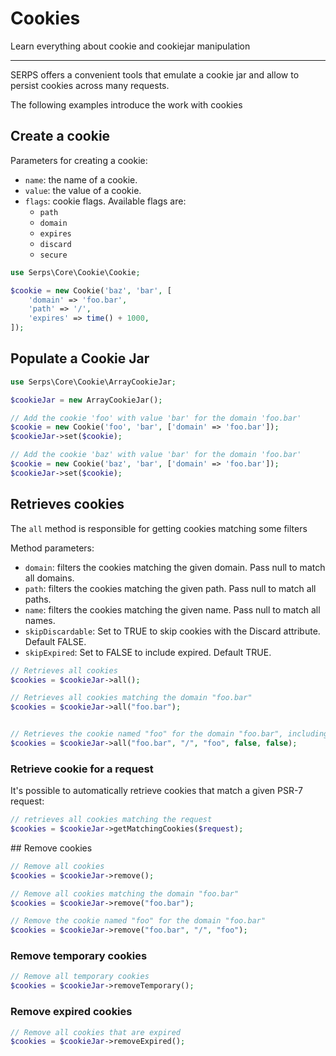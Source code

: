 Cookies
=======

Learn everything about cookie and cookiejar manipulation

---


SERPS offers a convenient tools that emulate a cookie jar and allow to persist cookies across many requests.
 
The following examples introduce the work with cookies

## Create a cookie

Parameters for creating a cookie:

- ``name``: the name of a cookie.
- ``value``: the value of a cookie.
- ``flags``: cookie flags. Available flags are:
    - ``path``
    - ``domain``
    - ``expires``
    - ``discard``
    - ``secure``
    
```php
use Serps\Core\Cookie\Cookie;

$cookie = new Cookie('baz', 'bar', [
    'domain' => 'foo.bar',
    'path' => '/',
    'expires' => time() + 1000,
]);
```

## Populate a Cookie Jar

```php
use Serps\Core\Cookie\ArrayCookieJar;

$cookieJar = new ArrayCookieJar();

// Add the cookie 'foo' with value 'bar' for the domain 'foo.bar'
$cookie = new Cookie('foo', 'bar', ['domain' => 'foo.bar']);
$cookieJar->set($cookie);

// Add the cookie 'baz' with value 'bar' for the domain 'foo.bar'
$cookie = new Cookie('baz', 'bar', ['domain' => 'foo.bar']);
$cookieJar->set($cookie);
```

## Retrieves cookies

The ``all`` method is responsible for getting cookies matching some filters

Method parameters:

- ``domain``: filters the cookies matching the given domain. Pass null to match all domains.
- ``path``: filters the cookies matching the given path. Pass null to match all paths.
- ``name``: filters the cookies matching the given name. Pass null to match all names.
- ``skipDiscardable``: Set to TRUE to skip cookies with the Discard attribute. Default FALSE.
- ``skipExpired``: Set to FALSE to include expired. Default TRUE.


```php
// Retrieves all cookies
$cookies = $cookieJar->all();

// Retrieves all cookies matching the domain "foo.bar"
$cookies = $cookieJar->all("foo.bar");


// Retrieves the cookie named "foo" for the domain "foo.bar", including expired cookies
$cookies = $cookieJar->all("foo.bar", "/", "foo", false, false);
```

### Retrieve cookie for a request

It's possible to automatically retrieve cookies that match a given PSR-7 request:

```php
// retrieves all cookies matching the request
$cookies = $cookieJar->getMatchingCookies($request);
```


## Remove cookies

```php
// Remove all cookies
$cookies = $cookieJar->remove();

// Remove all cookies matching the domain "foo.bar"
$cookies = $cookieJar->remove("foo.bar");

// Remove the cookie named "foo" for the domain "foo.bar"
$cookies = $cookieJar->remove("foo.bar", "/", "foo");
```

### Remove temporary cookies

```php
// Remove all temporary cookies
$cookies = $cookieJar->removeTemporary();
```

### Remove expired cookies

```php
// Remove all cookies that are expired
$cookies = $cookieJar->removeExpired();
```
